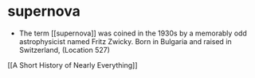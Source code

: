# supernova

- The term [[supernova]] was coined in the 1930s by a memorably odd astrophysicist named Fritz Zwicky. Born in Bulgaria and raised in Switzerland, (Location 527)

[[A Short History of Nearly Everything]]